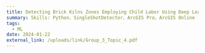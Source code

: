 ```yaml
---
title: Detecting Brick Kilns Zones Employing Child Labor Using Deep Learning and Remote Sensing
summary: Skills: Python、SingleShotDetector、ArcGIS Pro、ArcGIS Online
tags:
  - ML
date: 2024-01-22
external_link: /uploads/link/Group_3_Topic_4.pdf
---
```

